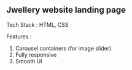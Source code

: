 ## Jwellery website landing page

Tech Stack : HTML, CSS

Features :

1. Carousel containers (for image slider)
2. Fully responsive
3. Smooth UI
